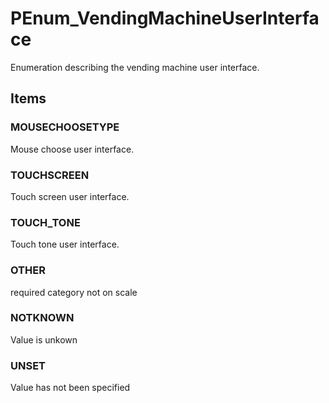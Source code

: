 # PEnum_VendingMachineUserInterface

Enumeration describing the vending machine user interface.

## Items

### MOUSECHOOSETYPE
Mouse choose user interface.

### TOUCHSCREEN
Touch screen user interface.

### TOUCH_TONE
Touch tone user interface.

### OTHER
required category not on scale

### NOTKNOWN
Value is unkown

### UNSET
Value has not been specified
